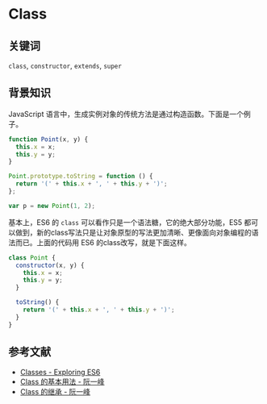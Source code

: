 # Class

## 关键词

`class`, `constructor`, `extends`, `super`

## 背景知识

JavaScript 语言中，生成实例对象的传统方法是通过构造函数。下面是一个例子。

```javascript
function Point(x, y) {
  this.x = x;
  this.y = y;
}

Point.prototype.toString = function () {
  return '(' + this.x + ', ' + this.y + ')';
};

var p = new Point(1, 2);
```

基本上，ES6 的 `class` 可以看作只是一个语法糖，它的绝大部分功能，ES5 都可以做到，新的class写法只是让对象原型的写法更加清晰、更像面向对象编程的语法而已。上面的代码用 ES6 的class改写，就是下面这样。

```javascript
class Point {
  constructor(x, y) {
    this.x = x;
    this.y = y;
  }

  toString() {
    return '(' + this.x + ', ' + this.y + ')';
  }
}
```

## 参考文献
- [Classes - Exploring ES6](http://exploringjs.com/es6/ch_classes.html)
- [Class 的基本用法 - 阮一峰](http://es6.ruanyifeng.com/#docs/class)
- [Class 的继承 - 阮一峰](http://es6.ruanyifeng.com/#docs/class-extends)